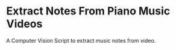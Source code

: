 # Extract Notes From Piano Music Videos
A Computer Vision Script to extract music notes from video.
